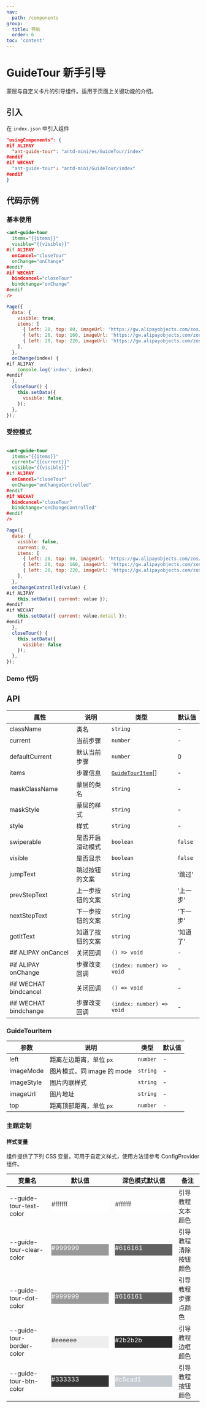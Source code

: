 ```yaml
---
nav:
  path: /components
group:
  title: 导航
  order: 6
toc: 'content'
---
```


# GuideTour 新手引导

蒙层与自定义卡片的引导组件。适用于页面上关键功能的介绍。

## 引入

在 `index.json` 中引入组件

```json
"usingComponents": {
#if ALIPAY
  "ant-guide-tour": "antd-mini/es/GuideTour/index"
#endif
#if WECHAT
  "ant-guide-tour": "antd-mini/GuideTour/index"
#endif
}
```

## 代码示例

### 基本使用

```xml
<ant-guide-tour
  items="{{items}}"
  visible="{{visible}}"
#if ALIPAY
  onCancel="closeTour"
  onChange="onChange"
#endif
#if WECHAT
  bindcancel="closeTour"
  bindchange="onChange"
#endif
/>
```

```js
Page({
  data: {
    visible: true,
    items: [
      { left: 20, top: 80, imageUrl: 'https://gw.alipayobjects.com/zos/antfincdn/IV3MGP1qL/bianzu%25252013.png', imageMode: 'widthFix' },
      { left: 20, top: 160, imageUrl: 'https://gw.alipayobjects.com/zos/antfincdn/%26B6d3lBJn/bianzu%25252020.png' },
      { left: 20, top: 220, imageUrl: 'https://gw.alipayobjects.com/zos/antfincdn/lwVOkCcwb/bianzu%25252021.png' },
    ],
  },
  onChange(index) {
#if ALIPAY
    console.log('index', index);
#endif
  },
  closeTour() {
    this.setData({
      visible: false,
    });
  },
});
```

### 受控模式

```xml

<ant-guide-tour
  items="{{items}}"
  current="{{current}}"
  visible="{{visible}}"
#if ALIPAY
  onCancel="closeTour"
  onChange="onChangeControlled"
#endif
#if WECHAT
  bindcancel="closeTour"
  bindchange="onChangeControlled"
#endif
/>

```

```js
Page({
  data: {
    visible: false,
    current: 0,
    items: [
      { left: 20, top: 80, imageUrl: 'https://gw.alipayobjects.com/zos/antfincdn/IV3MGP1qL/bianzu%25252013.png', imageMode: 'widthFix' },
      { left: 20, top: 160, imageUrl: 'https://gw.alipayobjects.com/zos/antfincdn/%26B6d3lBJn/bianzu%25252020.png' },
      { left: 20, top: 220, imageUrl: 'https://gw.alipayobjects.com/zos/antfincdn/lwVOkCcwb/bianzu%25252021.png' },
    ],
  },
  onChangeControlled(value) {
#if ALIPAY
    this.setData({ current: value });
#endif
#if WECHAT
    this.setData({ current: value.detail });
#endif
  },
  closeTour() {
    this.setData({
      visible: false
    });
  },
});


```

### Demo 代码

<code src='../../demo/pages/GuideTour/index'></code>

## API

| 属性                   | 说明             | 类型                                | 默认值   |
| ---------------------- | ---------------- | ----------------------------------- | -------- |
| className              | 类名             | `string`                            | -        |
| current                | 当前步骤         | `number`                            | -        |
| defaultCurrent         | 默认当前步骤     | `number`                            | 0        |
| items                  | 步骤信息         | [`GuideTourItem`](#guidetourttem)[] | -        |
| maskClassName          | 蒙层的类名       | `string`                            | -        |
| maskStyle              | 蒙层的样式       | `string`                            | -        |
| style                  | 样式             | `string`                            | -        |
| swiperable             | 是否开启滑动模式 | `boolean`                           | `false`  |
| visible                | 是否显示         | `boolean`                           | `false`  |
| jumpText               | 跳过按钮的文案   | `string`                            | '跳过'   |
| prevStepText           | 上一步按钮的文案 | `string`                            | '上一步' |
| nextStepText           | 下一步按钮的文案 | `string`                            | '下一步' |
| gotItText              | 知道了按钮的文案 | `string`                            | '知道了' |
| #if ALIPAY onCancel    | 关闭回调         | `() => void`                        | -        |
| #if ALIPAY onChange    | 步骤改变回调     | `(index: number) => void`           | -        |
| #if WECHAT bindcancel | 关闭回调         | `() => void`                        | -        |
| #if WECHAT bindchange | 步骤改变回调     | `(index: number) => void`           | -        |

### GuideTourItem

| 参数       | 说明                       | 类型     | 默认值 |
| ---------- | -------------------------- | -------- | ------ |
| left       | 距离左边距离，单位 `px`    | `number` | -      |
| imageMode  | 图片模式，同 image 的 mode | `string` | -      |
| imageStyle | 图片内联样式               | `string` | -      |
| imageUrl   | 图片地址                   | `string` | -      |
| top        | 距离顶部距离，单位 `px`    | `number` | -      |

### 主题定制

#### 样式变量

组件提供了下列 CSS 变量，可用于自定义样式，使用方法请参考 ConfigProvider 组件。

| 变量名                    | 默认值                                                                                            | 深色模式默认值                                                                                    | 备注                 |
| ------------------------- | ------------------------------------------------------------------------------------------------- | ------------------------------------------------------------------------------------------------- | -------------------- |
| --guide-tour-text-color   | <div style="width: 150px; height: 30px; background-color: #ffffff; color: #333333;">#ffffff</div> | <div style="width: 150px; height: 30px; background-color: #ffffff; color: #333333;">#ffffff</div> | 引导教程文本颜色     |
| --guide-tour-clear-color  | <div style="width: 150px; height: 30px; background-color: #999999; color: #ffffff;">#999999</div> | <div style="width: 150px; height: 30px; background-color: #616161; color: #ffffff;">#616161</div> | 引导教程清除按钮颜色 |
| --guide-tour-dot-color    | <div style="width: 150px; height: 30px; background-color: #999999; color: #ffffff;">#999999</div> | <div style="width: 150px; height: 30px; background-color: #616161; color: #ffffff;">#616161</div> | 引导教程步骤点颜色   |
| --guide-tour-border-color | <div style="width: 150px; height: 30px; background-color: #eeeeee; color: #333333;">#eeeeee</div> | <div style="width: 150px; height: 30px; background-color: #2b2b2b; color: #ffffff;">#2b2b2b</div> | 引导教程边框颜色     |
| --guide-tour-btn-color    | <div style="width: 150px; height: 30px; background-color: #333333; color: #ffffff;">#333333</div> | <div style="width: 150px; height: 30px; background-color: #c5cad1; color: #ffffff;">#c5cad1</div> | 引导教程按钮颜色     |
